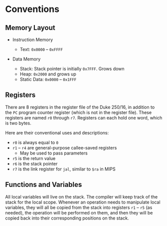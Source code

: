 # Conventions

## Memory Layout

- Instruction Memory
    - Text: `0x0000` – `0xFFFF`

- Data Memory
    - Stack: Stack pointer is initially `0x7FFF`. Grows down
    - Heap: `0x2000` and grows up
    - Static Data: `0x0000` – `0x1FFF`

## Registers

There are 8 registers in the register file of the Duke 250/16, in addition to the `PC`
program counter register (which is not in the register file). These registers are named
`r0` through `r7`. Registers can each hold one word, which is two bytes.

Here are their conventional uses and descriptions:

- `r0` is always equal to `0`
- `r1` – `r4` are general-purpose callee-saved registers
    - May be used to pass parameters
- `r5` is the return value
- `r6` is the stack pointer
- `r7` is the link register for `jal`, similar to `$ra` in MIPS

## Functions and Variables

All local variables will live on the stack. The compiler will keep track of the stack
for the local scope. Whenever an operation needs to manipulate local variables, they will
all be copied from the stack into registers `r1` – `r5` (as needed), the operation will be
performed on them, and then they will be copied back into their corresponding positions on
the stack.